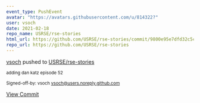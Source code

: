```yaml
---
event_type: PushEvent
avatar: "https://avatars.githubusercontent.com/u/814322?"
user: vsoch
date: 2021-02-18
repo_name: USRSE/rse-stories
html_url: https://github.com/USRSE/rse-stories/commit/9800e95e7dfd32c5c7c00a75db28d7fa1d933fcb
repo_url: https://github.com/USRSE/rse-stories
---
```


<a href='https://github.com/vsoch' target='_blank'>vsoch</a> pushed to <a href='https://github.com/USRSE/rse-stories' target='_blank'>USRSE/rse-stories</a>

<small>adding dan katz episode 52

Signed-off-by: vsoch <vsoch@users.noreply.github.com></small>

<a href='https://github.com/USRSE/rse-stories/commit/9800e95e7dfd32c5c7c00a75db28d7fa1d933fcb' target='_blank'>View Commit</a>